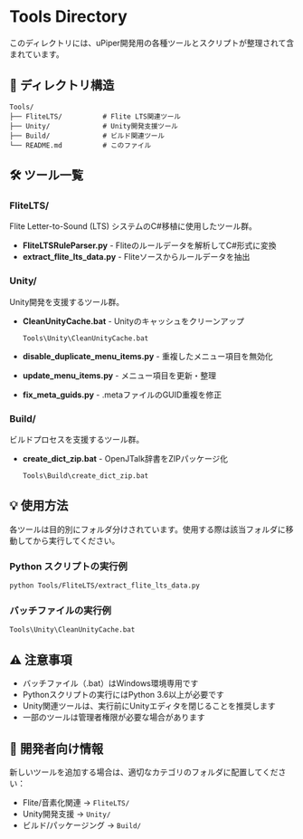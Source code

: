 # Tools Directory

このディレクトリには、uPiper開発用の各種ツールとスクリプトが整理されて含まれています。

## 📁 ディレクトリ構造

```
Tools/
├── FliteLTS/          # Flite LTS関連ツール
├── Unity/             # Unity開発支援ツール
├── Build/             # ビルド関連ツール
└── README.md          # このファイル
```

## 🛠️ ツール一覧

### FliteLTS/
Flite Letter-to-Sound (LTS) システムのC#移植に使用したツール群。

- **FliteLTSRuleParser.py** - Fliteのルールデータを解析してC#形式に変換
- **extract_flite_lts_data.py** - Fliteソースからルールデータを抽出

### Unity/
Unity開発を支援するツール群。

- **CleanUnityCache.bat** - Unityのキャッシュをクリーンアップ
  ```batch
  Tools\Unity\CleanUnityCache.bat
  ```

- **disable_duplicate_menu_items.py** - 重複したメニュー項目を無効化
- **update_menu_items.py** - メニュー項目を更新・整理
- **fix_meta_guids.py** - .metaファイルのGUID重複を修正

### Build/
ビルドプロセスを支援するツール群。

- **create_dict_zip.bat** - OpenJTalk辞書をZIPパッケージ化
  ```batch
  Tools\Build\create_dict_zip.bat
  ```

## 💡 使用方法

各ツールは目的別にフォルダ分けされています。使用する際は該当フォルダに移動してから実行してください。

### Python スクリプトの実行例
```bash
python Tools/FliteLTS/extract_flite_lts_data.py
```

### バッチファイルの実行例
```batch
Tools\Unity\CleanUnityCache.bat
```

## ⚠️ 注意事項

- バッチファイル（.bat）はWindows環境専用です
- Pythonスクリプトの実行にはPython 3.6以上が必要です
- Unity関連ツールは、実行前にUnityエディタを閉じることを推奨します
- 一部のツールは管理者権限が必要な場合があります

## 🔧 開発者向け情報

新しいツールを追加する場合は、適切なカテゴリのフォルダに配置してください：
- Flite/音素化関連 → `FliteLTS/`
- Unity開発支援 → `Unity/`
- ビルド/パッケージング → `Build/`